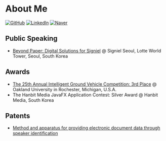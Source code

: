 # About Me

[![GitHub](https://img.shields.io/badge/GitHub-%40madEffort-171515.svg)](https://github.com/madEffort)
[![LinkedIn](https://img.shields.io/badge/Linked-in-0e76a8.svg)](https://www.linkedin.com/in/madeffort/)
[![Naver](https://img.shields.io/badge/Naver-김현우-2db400.svg)](https://search.naver.com/search.naver?where=nexearch&sm=tab_etc&mra=bjky&x_csa=%7B%22fromUi%22%3A%22kb%22%7D&pkid=1&os=32229226&qvt=0&query=%EA%B9%80%ED%98%84%EC%9A%B0%20it%EC%BB%A8%EC%84%A4%ED%84%B4%ED%8A%B8)

## Public Speaking

* [Beyond Paper: Digital Solutions for Signiel](/assets/signiel_speaking.gif) @ Signiel Seoul, Lotte World Tower, Seoul, South Korea

## Awards

* [The 25th Annual Intelligent Ground Vehicle Competition: 3rd Place](http://www.igvc.org/design/2017/2.pdf) @ Oakland University in Rochester, Michigan, U.S.A.
* The Hanbit Media JavaFX Application Contest: Silver Award @ Hanbit Media, South Korea

## Patents

* [Method and apparatus for providing electronic document data through speaker identification](https://patents.google.com/patent/KR102280453B1/en)
  
